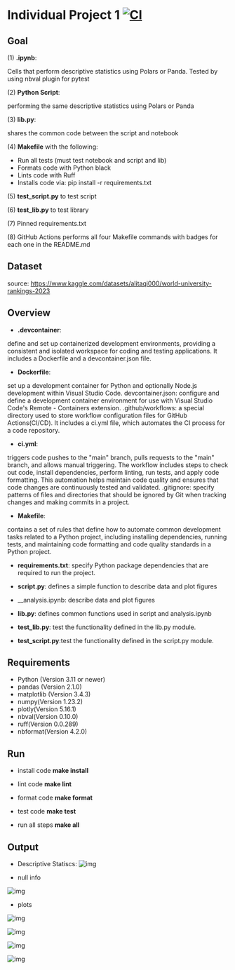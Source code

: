 # Individual Project 1  [![CI](https://github.com/nogibjj/IDS706_miniproject2_Mutian/actions/workflows/cicd.yml/badge.svg)](https://github.com/nogibjj/IDS706_miniproject2_Mutian/actions/workflows/cicd.yml)


## Goal


(1) __.ipynb__:

 Cells that perform descriptive statistics using Polars or Panda.
Tested by using nbval plugin for pytest

(2) __Python Script__:

performing the same descriptive statistics using Polars or Panda

(3) __lib.py__:

shares the common code between the script and notebook

(4) __Makefile__ with the following:			

* Run all tests (must test notebook and script and lib)
* Formats code with Python black
* Lints code with Ruff
* Installs code via:  pip install -r requirements.txt
  
(5) __test_script.py__ to test script

(6) __test_lib.py__ to test library
		
(7) Pinned requirements.txt

(8) GitHub Actions performs all four Makefile commands with badges for each one in the README.md
			
## Dataset
source: https://www.kaggle.com/datasets/alitaqi000/world-university-rankings-2023

## Overview

* __.devcontainer__:

define and set up containerized development environments, providing a consistent and isolated workspace for coding and testing applications. It includes a Dockerfile and a devcontainer.json file.

* __Dockerfile__:
  
set up a development container for Python and optionally Node.js development within Visual Studio Code.
devcontainer.json: configure and define a development container environment for use with Visual Studio Code's Remote - Containers extension.
.github/workflows: a special directory used to store workflow configuration files for GitHub Actions(CI/CD). It includes a ci.yml file, which automates the CI process for a code repository.

* __ci.yml__:

triggers code pushes to the "main" branch, pulls requests to the "main" branch, and allows manual triggering. The workflow includes steps to check out code, install dependencies, perform linting, run tests, and apply code formatting. This automation helps maintain code quality and ensures that code changes are continuously tested and validated.
.gitignore: specify patterns of files and directories that should be ignored by Git when tracking changes and making commits in a project.

* __Makefile__:
  
contains a set of rules that define how to automate common development tasks related to a Python project, including installing dependencies, running tests, and maintaining code formatting and code quality standards in a Python project.

* __requirements.txt__: specify Python package dependencies that are required to run the project.

* __script.py__: defines a simple function to describe data and plot figures

* __analysis.ipynb: describe data and plot figures
  
* __lib.py__: defines common functions used in script and analysis.ipynb

* __test_lib.py__: test the functionality defined in the lib.py module.
  
* __test_script.py__:test the functionality defined in the script.py module.


## Requirements
* Python (Version 3.11 or newer)
* pandas (Version 2.1.0)
* matplotlib (Version 3.4.3)
* numpy(Version 1.23.2)
* plotly(Version 5.16.1)
* nbval(Version 0.10.0)
* ruff(Version 0.0.289)
* nbformat(Version 4.2.0)
  
## Run

* install code __make install__

* lint code __make lint__

* format code __make format__

* test code __make test__

* run all steps __make all__

## Output

* Descriptive Statiscs:
![img](stat1.png)

* null info

![img](sta2.png)

* plots
  
![img](fig1.png)

![img](fig2.png)

![img](fig3.png)

![img](fig4.png)
